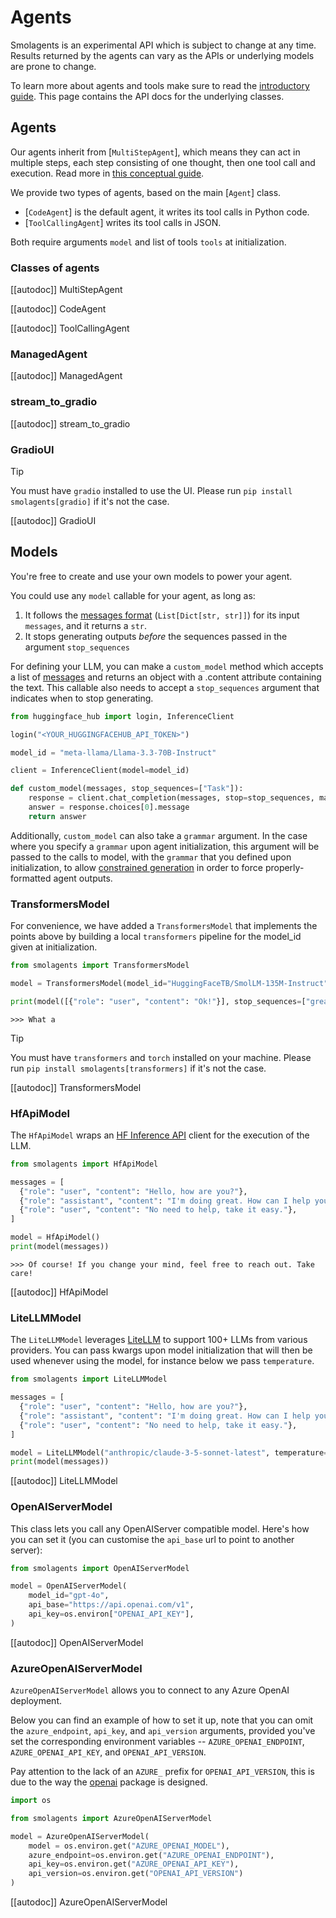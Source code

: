 <!--Copyright 2024 The HuggingFace Team. All rights reserved.

Licensed under the Apache License, Version 2.0 (the "License"); you may not use this file except in compliance with
the License. You may obtain a copy of the License at

http://www.apache.org/licenses/LICENSE-2.0

Unless required by applicable law or agreed to in writing, software distributed under the License is distributed on
an "AS IS" BASIS, WITHOUT WARRANTIES OR CONDITIONS OF ANY KIND, either express or implied. See the License for the
specific language governing permissions and limitations under the License.

⚠️ Note that this file is in Markdown but contain specific syntax for our doc-builder (similar to MDX) that may not be
rendered properly in your Markdown viewer.

-->
# Agents

<Tip warning={true}>

Smolagents is an experimental API which is subject to change at any time. Results returned by the agents
can vary as the APIs or underlying models are prone to change.

</Tip>

To learn more about agents and tools make sure to read the [introductory guide](../index). This page
contains the API docs for the underlying classes.

## Agents

Our agents inherit from [`MultiStepAgent`], which means they can act in multiple steps, each step consisting of one thought, then one tool call and execution. Read more in [this conceptual guide](../conceptual_guides/react).

We provide two types of agents, based on the main [`Agent`] class.
  - [`CodeAgent`] is the default agent, it writes its tool calls in Python code.
  - [`ToolCallingAgent`] writes its tool calls in JSON.

Both require arguments `model` and list of tools `tools` at initialization.


### Classes of agents

[[autodoc]] MultiStepAgent

[[autodoc]] CodeAgent

[[autodoc]] ToolCallingAgent


### ManagedAgent

[[autodoc]] ManagedAgent

### stream_to_gradio

[[autodoc]] stream_to_gradio

### GradioUI

> [!TIP]
> You must have `gradio` installed to use the UI. Please run `pip install smolagents[gradio]` if it's not the case.

[[autodoc]] GradioUI

## Models

You're free to create and use your own models to power your agent.

You could use any `model` callable for your agent, as long as:
1. It follows the [messages format](./chat_templating) (`List[Dict[str, str]]`) for its input `messages`, and it returns a `str`.
2. It stops generating outputs *before* the sequences passed in the argument `stop_sequences`

For defining your LLM, you can make a `custom_model` method which accepts a list of [messages](./chat_templating) and returns an object with a .content attribute containing the text. This callable also needs to accept a `stop_sequences` argument that indicates when to stop generating.

```python
from huggingface_hub import login, InferenceClient

login("<YOUR_HUGGINGFACEHUB_API_TOKEN>")

model_id = "meta-llama/Llama-3.3-70B-Instruct"

client = InferenceClient(model=model_id)

def custom_model(messages, stop_sequences=["Task"]):
    response = client.chat_completion(messages, stop=stop_sequences, max_tokens=1000)
    answer = response.choices[0].message
    return answer
```

Additionally, `custom_model` can also take a `grammar` argument. In the case where you specify a `grammar` upon agent initialization, this argument will be passed to the calls to model, with the `grammar` that you defined upon initialization, to allow [constrained generation](https://huggingface.co/docs/text-generation-inference/conceptual/guidance) in order to force properly-formatted agent outputs.

### TransformersModel

For convenience, we have added a `TransformersModel` that implements the points above by building a local `transformers` pipeline for the model_id given at initialization.

```python
from smolagents import TransformersModel

model = TransformersModel(model_id="HuggingFaceTB/SmolLM-135M-Instruct")

print(model([{"role": "user", "content": "Ok!"}], stop_sequences=["great"]))
```
```text
>>> What a
```

> [!TIP]
> You must have `transformers` and `torch` installed on your machine. Please run `pip install smolagents[transformers]` if it's not the case.

[[autodoc]] TransformersModel

### HfApiModel

The `HfApiModel` wraps an [HF Inference API](https://huggingface.co/docs/api-inference/index) client for the execution of the LLM.

```python
from smolagents import HfApiModel

messages = [
  {"role": "user", "content": "Hello, how are you?"},
  {"role": "assistant", "content": "I'm doing great. How can I help you today?"},
  {"role": "user", "content": "No need to help, take it easy."},
]

model = HfApiModel()
print(model(messages))
```
```text
>>> Of course! If you change your mind, feel free to reach out. Take care!
```
[[autodoc]] HfApiModel

### LiteLLMModel

The `LiteLLMModel` leverages [LiteLLM](https://www.litellm.ai/) to support 100+ LLMs from various providers.
You can pass kwargs upon model initialization that will then be used whenever using the model, for instance below we pass `temperature`.

```python
from smolagents import LiteLLMModel

messages = [
  {"role": "user", "content": "Hello, how are you?"},
  {"role": "assistant", "content": "I'm doing great. How can I help you today?"},
  {"role": "user", "content": "No need to help, take it easy."},
]

model = LiteLLMModel("anthropic/claude-3-5-sonnet-latest", temperature=0.2, max_tokens=10)
print(model(messages))
```

[[autodoc]] LiteLLMModel

### OpenAIServerModel

This class lets you call any OpenAIServer compatible model.
Here's how you can set it (you can customise the `api_base` url to point to another server):
```py
from smolagents import OpenAIServerModel

model = OpenAIServerModel(
    model_id="gpt-4o",
    api_base="https://api.openai.com/v1",
    api_key=os.environ["OPENAI_API_KEY"],
)
```

[[autodoc]] OpenAIServerModel

### AzureOpenAIServerModel

`AzureOpenAIServerModel` allows you to connect to any Azure OpenAI deployment. 

Below you can find an example of how to set it up, note that you can omit the `azure_endpoint`, `api_key`, and `api_version` arguments, provided you've set the corresponding environment variables -- `AZURE_OPENAI_ENDPOINT`, `AZURE_OPENAI_API_KEY`, and `OPENAI_API_VERSION`.

Pay attention to the lack of an `AZURE_` prefix for `OPENAI_API_VERSION`, this is due to the way the [openai](https://github.com/openai/openai-python) package is designed. 

```py
import os

from smolagents import AzureOpenAIServerModel

model = AzureOpenAIServerModel(
    model = os.environ.get("AZURE_OPENAI_MODEL"),
    azure_endpoint=os.environ.get("AZURE_OPENAI_ENDPOINT"),
    api_key=os.environ.get("AZURE_OPENAI_API_KEY"),
    api_version=os.environ.get("OPENAI_API_VERSION")    
)
```

[[autodoc]] AzureOpenAIServerModel